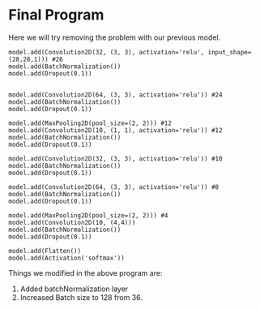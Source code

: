 # Final Program

Here we will try removing the problem with our previous model.

```
model.add(Convolution2D(32, (3, 3), activation='relu', input_shape=(28,28,1))) #26
model.add(BatchNormalization())
model.add(Dropout(0.1))


model.add(Convolution2D(64, (3, 3), activation='relu')) #24
model.add(BatchNormalization())
model.add(Dropout(0.1))

model.add(MaxPooling2D(pool_size=(2, 2))) #12
model.add(Convolution2D(10, (1, 1), activation='relu')) #12
model.add(BatchNormalization())
model.add(Dropout(0.1))

model.add(Convolution2D(32, (3, 3), activation='relu')) #10
model.add(BatchNormalization())
model.add(Dropout(0.1))

model.add(Convolution2D(64, (3, 3), activation='relu')) #8
model.add(BatchNormalization())
model.add(Dropout(0.1))

model.add(MaxPooling2D(pool_size=(2, 2))) #4
model.add(Convolution2D(10, (4,4))) 
model.add(BatchNormalization())
model.add(Dropout(0.1))

model.add(Flatten())
model.add(Activation('softmax'))
```

Things we modified in the above program are:
1. Added batchNormalization layer
2. Increased Batch size to 128 from 36.
